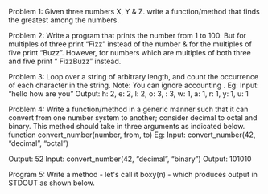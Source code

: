 Problem 1:
Given three numbers X, Y & Z. write a function/method that finds the greatest among the
numbers.

Problem 2:
Write a program that prints the number from 1 to 100. But for multiples of three print “Fizz”
instead of the number & for the multiples of five print “Buzz”. However, for numbers which are
multiples of both three and five print “ FizzBuzz” instead.

Problem 3:
Loop over a string of arbitrary length, and count the occurrence of each character in the string.
Note: You can ignore accounting <whitespace>.
Eg:
Input: “hello how are you”
Output: h: 2, e: 2, l: 2, o: 3, : 3, w: 1, a: 1, r: 1, y: 1, u: 1


Problem 4:
Write a function/method in a generic manner such that it can convert from one number system
to another; consider decimal to octal and binary. This method should take in three arguments as
indicated below.
function convert_number(number, from, to)
Eg:
Input: convert_number(42, “decimal”, “octal”)

Output: 52
Input: convert_number(42, “decimal”, “binary”)
Output: 101010


Program 5: 
Write a method - let's call it boxy(n) - which produces output in STDOUT as shown below.

